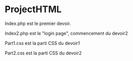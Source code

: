 # ProjectHTML
Index.php est le premier devoir.

Index2.php est le "login page", commencement du devoir2

Part1.css est la parti CSS du devoir1

Part2.css est la parti CSS du devoir2
